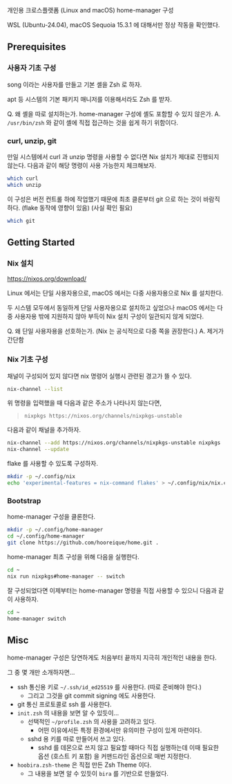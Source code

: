 개인용 크로스플랫폼 (Linux and macOS) home-manager 구성

WSL (Ubuntu-24.04), macOS Sequoia 15.3.1 에 대해서만 정상 작동을 확인했다.

## Prerequisites

### 사용자 기초 구성

song 이라는 사용자를 만들고 기본 셸을 Zsh 로 하자.

apt 등 시스템의 기본 패키지 매니저를 이용해서라도 Zsh 를 받자.

Q. 왜 셸을 따로 설치하는가. home-manager 구성에 셸도 포함할 수 있지 않은가.
A. `/usr/bin/zsh` 와 같이 셸에 직접 접근하는 것을 쉽게 하기 위함이다.

### curl, unzip, git

만일 시스템에서 curl 과 unzip 명령을 사용할 수 없다면
Nix 설치가 제대로 진행되지 않는다.
다음과 같이 해당 명령이 사용 가능한지 체크해보자.

```bash
which curl
which unzip
```

이 구성은 버전 컨트롤 하에 작업했기 때문에
최초 클론부터 git 으로 하는 것이 바람직하다.
(flake 동작에 영향이 있음)
(사실 확인 필요)

```bash
which git
```

## Getting Started

### Nix 설치

https://nixos.org/download/

Linux 에서는 단일 사용자용으로, macOS 에서는 다중 사용자용으로 Nix 를 설치한다.

두 시스템 모두에서 동일하게 단일 사용자용으로 설치하고 싶었으나
macOS 에서는 다중 사용자용 밖에 지원하지 않아 부득이 Nix 설치 구성이 일관되지 않게 되었다.

Q. 왜 단일 사용자용을 선호하는가. (Nix 는 공식적으로 다중 쪽을 권장한다.)
A. 제거가 간단함

### Nix 기초 구성

채널이 구성되어 있지 않다면 nix 명령어 실행시 관련된 경고가 뜰 수 있다.

```bash
nix-channel --list
```

위 명령을 입력했을 때 다음과 같은 주소가 나타나지 않는다면,

> `nixpkgs https://nixos.org/channels/nixpkgs-unstable`

다음과 같이 채널을 추가하자.

```bash
nix-channel --add https://nixos.org/channels/nixpkgs-unstable nixpkgs
nix-channel --update
```

flake 를 사용할 수 있도록 구성하자.

```bash
mkdir -p ~/.config/nix
echo 'experimental-features = nix-command flakes' > ~/.config/nix/nix.conf
```

### Bootstrap

home-manager 구성을 클론한다.

```bash
mkdir -p ~/.config/home-manager
cd ~/.config/home-manager
git clone https://github.com/hooreique/home.git .
```

home-manager 최초 구성을 위해 다음을 실행한다.

```bash
cd ~
nix run nixpkgs#home-manager -- switch
```

잘 구성되었다면 이제부터는 home-manager 명령을 직접 사용할 수 있으니 다음과 같이 사용하자.

```bash
cd ~
home-manager switch
```

## Misc

home-manager 구성은 당연하게도 처음부터 끝까지 지극히 개인적인 내용을 한다.

그 중 몇 개만 소개하자면...

- ssh 통신용 키로 `~/.ssh/id_ed25519` 를 사용한다. (따로 준비해야 한다.)
  - 그리고 그것을 git commit signing 에도 사용한다.
- git 통신 프로토콜로 ssh 를 사용한다.
- `init.zsh` 의 내용을 보면 알 수 있듯이...
  - 선택적인 `~/profile.zsh` 의 사용을 고려하고 있다.
    - 어떤 이유에서든 특정 환경에서만 유의미한 구성이 있게 마련이다.
  - sshd 용 키를 따로 만들어서 쓰고 있다.
    - sshd 를 데몬으로 쓰지 않고 필요할 때마다 직접 실행하는데 이때 필요한 옵션 (호스트 키 포함) 을 커맨드라인 옵션으로 매번 지정한다.
- `hoobira.zsh-theme` 은 직접 만든 Zsh Theme 이다.
  - 그 내용을 보면 알 수 있듯이 `bira` 를 기반으로 만들었다.
